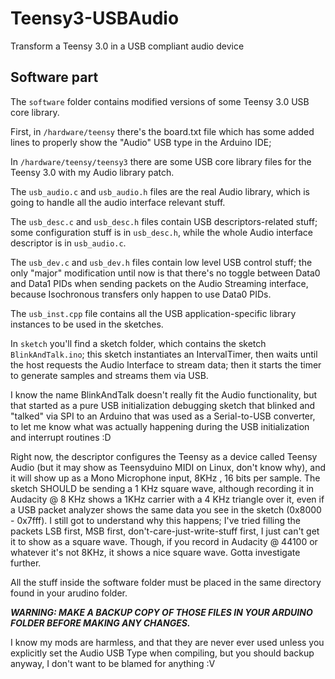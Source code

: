 Teensy3-USBAudio
================

Transform a Teensy 3.0 in a USB compliant audio device


Software part
-------------------------

The `software` folder contains modified versions of some Teensy 3.0 USB core library.

First, in `/hardware/teensy` there's the board.txt file which has some added lines to properly show the "Audio" USB type in the Arduino IDE;

In `/hardware/teensy/teensy3` there are some USB core library files for the Teensy 3.0 with my Audio library patch.

The `usb_audio.c` and `usb_audio.h` files are the real Audio library, which is going to handle all the audio interface relevant stuff.

The `usb_desc.c` and `usb_desc.h` files contain USB descriptors-related stuff; some configuration stuff is in `usb_desc.h`, while the whole Audio interface descriptor is in `usb_audio.c`.

The `usb_dev.c` and `usb_dev.h` files contain low level USB control stuff; the only "major" modification until now is that there's no toggle between Data0 and Data1 PIDs when sending packets on the Audio Streaming interface, because Isochronous transfers only happen to use Data0 PIDs.

The `usb_inst.cpp` file contains all the USB application-specific library instances to be used in the sketches.

In `sketch` you'll find a sketch folder, which contains the sketch `BlinkAndTalk.ino`; this sketch instantiates an IntervalTimer, then waits until the host requests the Audio Interface to stream data; then it starts the timer to generate samples and streams them via USB.

I know the name BlinkAndTalk doesn't really fit the Audio functionality, but that started as a pure USB initialization debugging sketch that blinked and "talked" via SPI to an Arduino that was used as a Serial-to-USB converter, to let me know what was actually happening during the USB initialization and interrupt routines :D

Right now, the descriptor configures the Teensy as a device called Teensy Audio (but it may show as Teensyduino MIDI on Linux, don't know why), and it will show up as a Mono Microphone input, 8KHz , 16 bits per sample.
The sketch SHOULD be sending a 1 KHz square wave, although recording it in Audacity @ 8 KHz shows a 1KHz carrier with a 4 KHz triangle over it, even if a USB packet analyzer shows the same data you see in the sketch (0x8000 - 0x7fff).
I still got to understand why this happens; I've tried filling the packets LSB first, MSB first, don't-care-just-write-stuff first, I just can't get it to show as a square wave. Though, if you record in Audacity @ 44100 or whatever it's not 8KHz, it shows a nice square wave. Gotta investigate further.

All the stuff inside the software folder must be placed in the same directory found in your arudino folder.

***WARNING: MAKE A BACKUP COPY OF THOSE FILES IN YOUR ARDUINO FOLDER BEFORE MAKING ANY CHANGES.***

I know my mods are harmless, and that they are never ever used unless you explicitly set the Audio USB Type when compiling, but you should backup anyway, I don't want to be blamed for anything :V